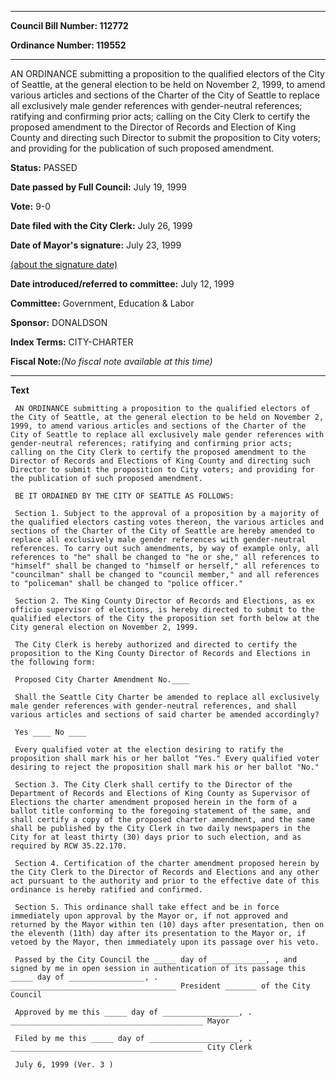 

********

**Council Bill Number: 112772**
   
**Ordinance Number: 119552**
********

 AN ORDINANCE submitting a proposition to the qualified electors of the City of Seattle, at the general election to be held on November 2, 1999, to amend various articles and sections of the Charter of the City of Seattle to replace all exclusively male gender references with gender-neutral references; ratifying and confirming prior acts; calling on the City Clerk to certify the proposed amendment to the Director of Records and Election of King County and directing such Director to submit the proposition to City voters; and providing for the publication of such proposed amendment.

**Status:** PASSED
   
**Date passed by Full Council:** July 19, 1999
   
**Vote:** 9-0
   
**Date filed with the City Clerk:** July 26, 1999
   
**Date of Mayor's signature:** July 23, 1999
   
[(about the signature date)](/~public/approvaldate.htm)
   
   
   
**Date introduced/referred to committee:** July 12, 1999
   
**Committee:** Government, Education & Labor
   
**Sponsor:** DONALDSON
   
   
**Index Terms:** CITY-CHARTER

**Fiscal Note:**_(No fiscal note available at this time)_

********

**Text**
   
```
 AN ORDINANCE submitting a proposition to the qualified electors of the City of Seattle, at the general election to be held on November 2, 1999, to amend various articles and sections of the Charter of the City of Seattle to replace all exclusively male gender references with gender-neutral references; ratifying and confirming prior acts; calling on the City Clerk to certify the proposed amendment to the Director of Records and Elections of King County and directing such Director to submit the proposition to City voters; and providing for the publication of such proposed amendment.

 BE IT ORDAINED BY THE CITY OF SEATTLE AS FOLLOWS:

 Section 1. Subject to the approval of a proposition by a majority of the qualified electors casting votes thereon, the various articles and sections of the Charter of the City of Seattle are hereby amended to replace all exclusively male gender references with gender-neutral references. To carry out such amendments, by way of example only, all references to "he" shall be changed to "he or she," all references to "himself" shall be changed to "himself or herself," all references to "councilman" shall be changed to "council member," and all references to "policeman" shall be changed to "police officer."

 Section 2. The King County Director of Records and Elections, as ex officio supervisor of elections, is hereby directed to submit to the qualified electors of the City the proposition set forth below at the City general election on November 2, 1999.

 The City Clerk is hereby authorized and directed to certify the proposition to the King County Director of Records and Elections in the following form:

 Proposed City Charter Amendment No.____

 Shall the Seattle City Charter be amended to replace all exclusively male gender references with gender-neutral references, and shall various articles and sections of said charter be amended accordingly?

 Yes ____ No ____

 Every qualified voter at the election desiring to ratify the proposition shall mark his or her ballot "Yes." Every qualified voter desiring to reject the proposition shall mark his or her ballot "No."

 Section 3. The City Clerk shall certify to the Director of the Department of Records and Elections of King County as Supervisor of Elections the charter amendment proposed herein in the form of a ballot title conforming to the foregoing statement of the same, and shall certify a copy of the proposed charter amendment, and the same shall be published by the City Clerk in two daily newspapers in the City for at least thirty (30) days prior to such election, and as required by RCW 35.22.170.

 Section 4. Certification of the charter amendment proposed herein by the City Clerk to the Director of Records and Elections and any other act pursuant to the authority and prior to the effective date of this ordinance is hereby ratified and confirmed.

 Section 5. This ordinance shall take effect and be in force immediately upon approval by the Mayor or, if not approved and returned by the Mayor within ten (10) days after presentation, then on the eleventh (11th) day after its presentation to the Mayor or, if vetoed by the Mayor, then immediately upon its passage over his veto.

 Passed by the City Council the _____ day of ____________, , and signed by me in open session in authentication of its passage this _____ day of _________________, . _____________________________________ President _______ of the City Council

 Approved by me this _____ day of _________________, . ___________________________________________ Mayor

 Filed by me this _____ day of ____________________, . ___________________________________________ City Clerk

 July 6, 1999 (Ver. 3 )

```
